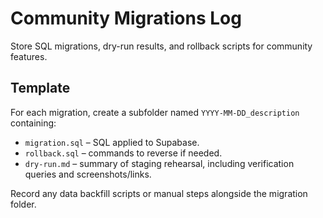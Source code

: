 # Community Migrations Log

Store SQL migrations, dry-run results, and rollback scripts for community features.

## Template

For each migration, create a subfolder named `YYYY-MM-DD_description` containing:
- `migration.sql` – SQL applied to Supabase.
- `rollback.sql` – commands to reverse if needed.
- `dry-run.md` – summary of staging rehearsal, including verification queries and screenshots/links.

Record any data backfill scripts or manual steps alongside the migration folder.
